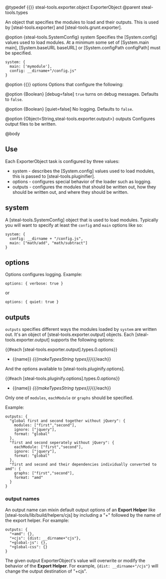 @typedef {{}} steal-tools.exporter.object ExporterObject
@parent steal-tools.types

An object that specifies the modules to load and their outputs. This is used by
[steal-tools.exporter] and [steal-tools.grunt.exporter].

@option {steal-tools.SystemConfig} system Specifies the [System.config] values used 
to load modules.  At a minimum some set of [System.main main], [System.baseURL baseURL]
or [System.configPath configPath] must be specified.

```
system: {
  main: ['mymodule'],
  config: __dirname+"/config.js"
}
```

@option {{}} options Options that configure the following:

  @option {Boolean} [debug=false] `true` turns on debug messages. Defaults to `false`.
  
  @option {Boolean} [quiet=false] No logging.  Defaults to `false`.


@option {Object<String,steal-tools.exporter.output>} outputs Configures output files to be written.

@body

## Use

Each ExporterObject task is configured by three values:

 - system - describes the [System.config] values used to load modules, this is passed to [steal-tools.pluginifier].
 - options - configures special behavior of the loader such as logging.
 - outputs - configures the modules that should be written out, how they 
             should be written out, and where they should be written. 

## system

A [steal-tools.SystemConfig] object that is used to load modules. Typically you will want to specify at least the `config` and `main` options like so:

    system: {
	  config: __dirname + "/config.js",
      main: ["math/add", "math/subtract"]
    }

## options

Options configures logging. Example:

```
options: { verbose: true }
```

or

```
options: { quiet: true }
```

## outputs

`outputs` specifies different ways the modules loaded by `system` are written out. It's
an object of [steal-tools.exporter.output] objects.  Each [steal-tools.exporter.output]
supports the following options:

{{#each [steal-tools.exporter.output].types.0.options}}
 - {{name}} <i>{{{makeTypesString types}}}</i>{{/each}}

And the options available to [steal-tools.pluginify.options].

{{#each [steal-tools.pluginify.options].types.0.options}}
 - {{name}} <i>{{{makeTypesString types}}}</i>{{/each}}

Only one of `modules`, `eachModule` or `graphs` should be specified. 


Example:

```
outputs: {
  "global first and second together without jQuery": {
    modules: ["first","second"],
    ignore: ["jquery"],
    format: "global"
  },
  "first and second seperately without jQuery": {
    eachModule: ["first","second"],
    ignore: ["jquery"],
    format: "global"
  },
  "first and second and their dependencies individually converted to amd": {
    graphs: ["first","second"],
    format: "amd"
  }
}
```

### output names

An output name can mixin default output options of an __Export Helper__ like [steal-tools/lib/build/helpers/cjs]
by including a "+" followed by the name of the export helper.  For example:

```
outputs: {
  "+amd": {},
  "+cjs": {dist: __dirname+"cjs"},
  "+global-js": {},
  "+global-css": {}
}
```

The given output ExporterObject's value will overwrite or modify the behavior of the __Export Helper__.  For example,
`{dist: __dirname+"/cjs"}` will change the output destination of "+cjs".





